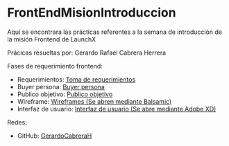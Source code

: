 # FrontEndMisionIntroduccion

Aqui se encontrara las prácticas referentes a la semana de introducción de la misión Frontend de LaunchX

Prácicas resueltas por: Gerardo Rafael Cabrera Herrera

Fases de requerimiento frontend:
* Requerimientos: [Toma de requerimientos](https://github.com/GerardoCabreraH/FrontEndMisionIntroduccion/blob/98c5c52274299349dab7ad6f4a0732c8979f5579/Requerimientos/Formato%20para%20requerimientos%20de%20un%20sistema.pdf)
* Buyer persona: [Buyer persona](https://github.com/GerardoCabreraH/FrontEndMisionIntroduccion/blob/98c5c52274299349dab7ad6f4a0732c8979f5579/Buyer%20persona%20y%20publico%20objetivo/Buyer%20persona.pdf)
* Publico objetivo: [Publico objetivo](https://miro.com/app/board/uXjVOJ4p21M=/?invite_link_id=606880582766)
* Wireframe: [Wireframes (Se abren mediante Balsamic)](https://1drv.ms/u/s!Agj9luVMWr9qhDKqwA00QJr5rQ2o?e=CohgSG)
* Interfaz de usuario: [Interfaz de usuario (Se abre mediante Adobe XD)](https://1drv.ms/u/s!Agj9luVMWr9qhDBbrW5Zma-fVEWa?e=0wW0EO)

Redes:
* GitHub: [GerardoCabreraH](https://github.com/GerardoCabreraH)
